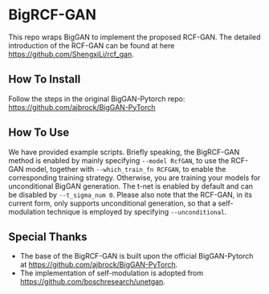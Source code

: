 # BigRCF-GAN
This repo wraps BigGAN to implement the proposed RCF-GAN. The detailed introduction of the RCF-GAN can be found at here https://github.com/ShengxiLi/rcf_gan.

## How To Install
Follow the steps in the original BigGAN-Pytorch repo: https://github.com/ajbrock/BigGAN-PyTorch

## How To Use
We have provided example scripts. Briefly speaking, the BigRCF-GAN method is enabled by mainly specifying ```--model RcfGAN```, to use the RCF-GAN model, together with ```--which_train_fn RCFGAN```, to enable the corresponding training strategy. Otherwise, you are training your models for unconditional BigGAN generation. The t-net is enabled by default and can be disabled by ```--t_sigma_num 0```. Please also note that the RCF-GAN, in its current form, only supports unconditional generation, so that a self-modulation technique is employed by specifying ```--unconditional```.

## Special Thanks
* The base of the BigRCF-GAN is built upon the official BigGAN-Pytorch at https://github.com/ajbrock/BigGAN-PyTorch.
* The implementation of self-modulation is adopted from https://github.com/boschresearch/unetgan.

